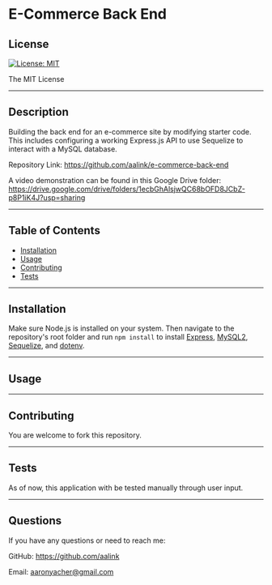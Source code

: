 # E-Commerce Back End



  ## License
  [![License: MIT](https://img.shields.io/badge/License-MIT-yellow.svg)](https://opensource.org/licenses/MIT)
  
  The MIT License

---

## Description

Building the back end for an e-commerce site by modifying starter code. This includes configuring a working Express.js API to use Sequelize to interact with a MySQL database.


Repository Link: https://github.com/aalink/e-commerce-back-end

A video demonstration can be found in this Google Drive folder:
https://drive.google.com/drive/folders/1ecbGhAlsjwQC68bOFD8JCbZ-p8P1iK4J?usp=sharing

---

<!-- ![GIF](/assets/images/gifanimation.gif) -->

## Table of Contents

- [Installation](#installation)
- [Usage](#usage)
- [Contributing](#contributing)
- [Tests](#tests)

---

## Installation
Make sure Node.js is installed on your system. Then navigate to the repository's root folder and run `npm install` to install [Express](https://expressjs.com/), [MySQL2](https://www.npmjs.com/package/mysql2), [Sequelize](https://www.npmjs.com/package/sequelize), and [dotenv](https://www.npmjs.com/package/dotenv).

---

## Usage
<!-- Put the usage instructions here. -->

---

## Contributing
You are welcome to fork this repository.

---

## Tests
As of now, this application with be tested manually through user input.

---

## Questions
If you have any questions or need to reach me:

GitHub: https://github.com/aalink

Email: aaronyacher@gmail.com